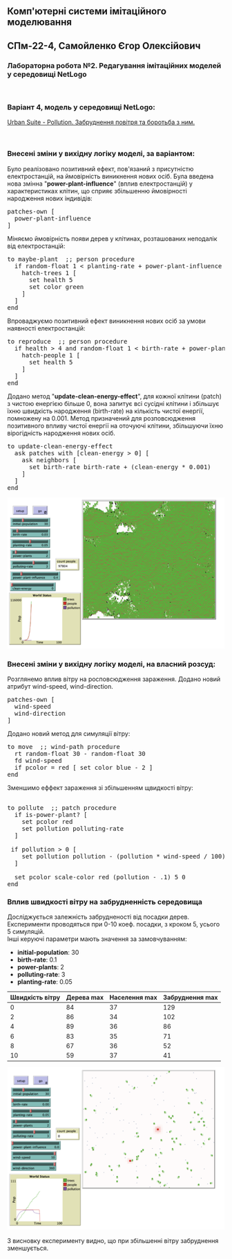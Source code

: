 ## Комп'ютерні системи імітаційного моделювання
## СПм-22-4, **Самойленко Єгор Олексійович**
### Лабораторна робота №**2**. Редагування імітаційних моделей у середовищі NetLogo

<br>

### Варіант 4, модель у середовищі NetLogo:
[Urban Suite - Pollution. Забруднення повітря та боротьба з ним.](https://www.netlogoweb.org/launch#http://www.netlogoweb.org/assets/modelslib/Curricular%20Models/Urban%20Suite/Urban%20Suite%20-%20Pollution.nlogo)

<br>

### Внесені зміни у вихідну логіку моделі, за варіантом:

Було реалізовано позитивний ефект, пов'язаний з присутністю електростанцій, на ймовірність виникнення нових осіб. Була введена нова змінна "**power-plant-influence**" (вплив електростанцій) у характеристиках клітин, що сприяє збільшенню ймовірності народження нових індивідів:

<pre>
patches-own [
  power-plant-influence
]
</pre>

Міняємо ймовірність появи дерев у клітинах, розташованих неподалік від електростанцій:

<pre>
to maybe-plant  ;; person procedure
  if random-float 1 < planting-rate + power-plant-influence [
    hatch-trees 1 [
      set health 5
      set color green
    ]
  ]
end
</pre>

Впроваджуємо позитивний ефект виникнення нових осіб за умови наявності електростанцій:

<pre>
to reproduce  ;; person procedure
  if health > 4 and random-float 1 < birth-rate + power-plant-influence [
    hatch-people 1 [
      set health 5
    ]
  ]
end
</pre>

Додано метод "**update-clean-energy-effect**", для кожної клітини (patch) з чистою енергією більше 0, вона запитує всі сусідні клітини і збільшує їхню швидкість народження (birth-rate) на кількість чистої енергії, помножену на 0.001. Метод призначений для розповсюдження позитивного впливу чистої енергії на оточуючі клітини, збільшуючи їхню вірогідність народження нових осіб.

<pre>
to update-clean-energy-effect
  ask patches with [clean-energy > 0] [
    ask neighbors [
      set birth-rate birth-rate + (clean-energy * 0.001)
    ]
  ]
end
</pre>


![Скріншот моделі в процесі симуляції](img1.png)

### Внесені зміни у вихідну логіку моделі, на власний розсуд:
Розглянемо вплив вітру на росповсюдження зараження. Додано новий атрибут wind-speed, wind-direction.

<pre>
patches-own [
  wind-speed
  wind-direction
]
</pre>

Додано новий метод для симуляції вітру:
<pre>
to move  ;; wind-path procedure
  rt random-float 30 - random-float 30
  fd wind-speed
  if pcolor = red [ set color blue - 2 ]
end
</pre>

Зменшимо еффект зараження зі збільшенням щвидкості вітру:
<pre>

to pollute  ;; patch procedure
  if is-power-plant? [
    set pcolor red
    set pollution polluting-rate
  ]
  
 if pollution > 0 [
    set pollution pollution - (pollution * wind-speed / 100)
  ]

  set pcolor scale-color red (pollution - .1) 5 0
end
</pre>

### Вплив швидкості вітру на забрудненність середовища
Досліджується залежність забрудненості від посадки дерев.
Експерименти проводяться при 0-10 коеф. посадки, з кроком 5, усього 5 симуляцій.  
Інші керуючі параметри мають значення за замовчуванням:
- **initial-population**: 30
- **birth-rate**: 0.1
- **power-plants**: 2
- **polluting-rate**: 3
- **planting-rate**: 0.05

<table>
<thead>
<tr><th>Швидкість вітру</th><th>Дерева max</th><th>Населення max</th><th>Забруднення max</th></tr>
</thead>
<tbody>
<tr><td>0</td><td>84</td><td>37</td><td>129</td></tr>
<tr><td>2</td><td>86</td><td>34</td><td>102</td></tr>
<tr><td>4</td><td>89</td><td>36</td><td>86</td></tr>
<tr><td>6</td><td>83</td><td>35</td><td>71</td></tr>
<tr><td>8</td><td>67</td><td>36</td><td>52</td></tr>
<tr><td>10</td><td>59</td><td>37</td><td>41</td></tr>
</tbody>
</table>

![Скріншот моделі в процесі симуляції](result.png)

З висновку експерименту видно, що при збільшенні вітру забруднення зменшується.